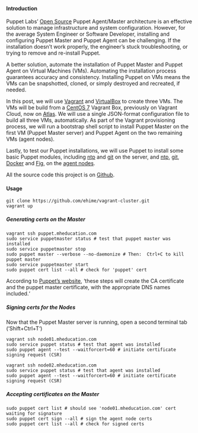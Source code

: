 #### Introduction

Puppet Labs’ [Open Source](http://puppetlabs.com/puppet/puppet-open-source) Puppet Agent/Master architecture is an effective solution to manage infrastructure and system configuration. However, for the average System Engineer or Software Developer, installing and configuring Puppet Master and Puppet Agent can be challenging. If the installation doesn’t work properly, the engineer’s stuck troubleshooting, or trying to remove and re-install Puppet.

A better solution, automate the installation of Puppet Master and Puppet Agent on Virtual Machines (VMs). Automating the installation process guarantees accuracy and consistency. Installing Puppet on VMs means the VMs can be snapshotted, cloned, or simply destroyed and recreated, if needed.

In this post, we will use [Vagrant](https://www.vagrantup.com/) and [VirtualBox](https://www.virtualbox.org/) to create three VMs. The VMs will be build from a [CentOS 7](https://www.centos.org/) Vagrant Box, previously on Vagrant Cloud, now on [Atlas](https://atlas.hashicorp.com/centos/boxes/7). We will use a single JSON-format configuration file to build all three VMs, automatically. As part of the Vagrant provisioning process, we will run a bootstrap shell script to install Puppet Master on the first VM (Puppet Master server) and Puppet Agent on the two remaining VMs (agent nodes).

Lastly, to test our Puppet installations, we will use Puppet to install some basic Puppet modules, including [ntp](https://forge.puppetlabs.com/puppetlabs/ntp) and [git](https://forge.puppetlabs.com/puppetlabs/git) on the server, and [ntp](https://forge.puppetlabs.com/puppetlabs/ntp), [git](https://forge.puppetlabs.com/puppetlabs/git), [Docker](https://www.docker.com/) and [Fig](http://www.fig.sh/), on the [agent nodes](https://docs.puppetlabs.com/references/glossary.html#node-definition).

All the source code this project is on [Github](https://github.com/ehime/vagrant-cluster).


#### Usage

    git clone https://github.com/ehime/vagrant-cluster.git
    vagrant up

##### Generating certs on the Master

    vagrant ssh puppet.mheducation.com
    sudo service puppetmaster status # test that puppet master was installed
    sudo service puppetmaster stop
    sudo puppet master --verbose --no-daemonize # Then:  Ctrl+C to kill puppet master
    sudo service puppetmaster start
    sudo puppet cert list --all # check for 'puppet' cert

  According to [Puppet’s website](https://docs.puppetlabs.com/guides/install_puppet/post_install.html), ‘these steps will create the CA certificate and the puppet master certificate, with the appropriate DNS names included.‘

##### Signing certs for the Nodes

  Now that the Puppet Master server is running, open a second terminal tab (‘Shift+Ctrl+T‘)

    vagrant ssh node01.mheducation.com
    sudo service puppet status # test that agent was installed
    sudo puppet agent --test --waitforcert=60 # initiate certificate signing request (CSR)

    vagrant ssh node02.mheducation.com
    sudo service puppet status # test that agent was installed
    sudo puppet agent --test --waitforcert=60 # initiate certificate signing request (CSR)

##### Accepting certificates on the Master

    sudo puppet cert list # should see 'node01.mheducation.com' cert waiting for signature
    sudo puppet cert sign --all # sign the agent node certs
    sudo puppet cert list --all # check for signed certs
